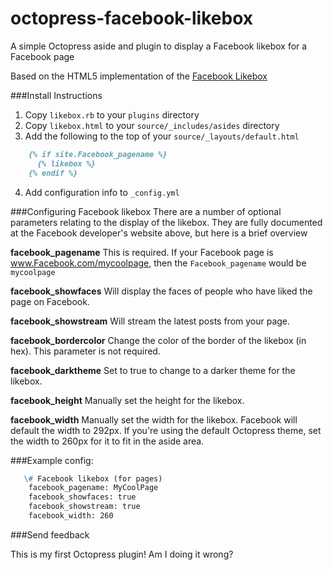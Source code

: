 octopress-facebook-likebox
==========================

A simple Octopress aside and plugin to display a Facebook likebox for a Facebook page

Based on the HTML5 implementation of the [Facebook Likebox](http://developers.Facebook.com/docs/reference/plugins/like-box/)

###Install Instructions
1. Copy `likebox.rb` to your `plugins` directory
2. Copy `likebox.html` to your `source/_includes/asides` directory
3. Add the following to the top of your `source/_layouts/default.html`
```markdown
    {% if site.Facebook_pagename %}
      {% likebox %}
    {% endif %}
```

4. Add configuration info to `_config.yml`

###Configuring Facebook likebox
There are a number of optional parameters relating to the display of the likebox. They are fully documented at the Facebook developer's website above, but here is a brief overview

**facebook_pagename**
This is required. If your Facebook page is www.Facebook.com/mycoolpage, then the `Facebook_pagename` would be `mycoolpage`

**facebook_showfaces**
Will display the faces of people who have liked the page on Facebook. 

**facebook_showstream**
Will stream the latest posts from your page.

**facebook_bordercolor**
Change the color of the border of the likebox (in hex). This parameter is not required.

**facebook_darktheme**
Set to true to change to a darker theme for the likebox.

**facebook_height**
Manually set the height for the likebox.

**facebook_width**
Manually set the width for the likebox. Facebook will default the width to 292px. If you're using the default Octopress theme, set the width to 260px for it to fit in the aside area.

###Example config:
```markdown
   \# Facebook likebox (for pages)
    facebook_pagename: MyCoolPage
    facebook_showfaces: true
    facebook_showstream: true
    facebook_width: 260
```
###Send feedback

This is my first Octopress plugin! Am I doing it wrong?
